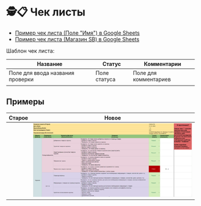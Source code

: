# 🕵📋 Чек листы
-  [Пример чек листа (Поле "Имя") в Google Sheets](https://docs.google.com/spreadsheets/d/1Trsm8bV7-RD8TB0VYSWH6m-3wqhDdO4LnwcIyA68DbQ/edit?usp=sharing)
-  [Пример чек листа (Магазин SB) в Google Sheets](https://docs.google.com/spreadsheets/d/1mXBaSeIqsMayNA8aXRGsRHmplnzAJU0kQdXaaF1baLc/edit?usp=sharing)

Шаблон чек листа:

|            Название              |      Статус      |      Комментарии      |
|----------------------------------|------------------|-----------------------|
| Поле для ввода названия проверки |  Поле статуса    | Поле для комментариев |
|                                  |                  |                       |

## Примеры
|        Старое        |        Новое        | 
|----------------------|---------------------|
| <img src="" width="650"> | <img src="https://github.com/AilonWol/AilonWol/blob/main/%D0%A0%D0%B5%D1%81%D1%83%D1%80%D1%81%D1%8B/CL_MG_NW.png" width="1000">  | 
